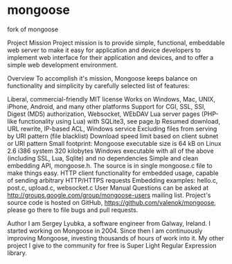 mongoose
========

fork of mongoose



Project Mission
Project mission is to provide simple, functional, embeddable web server to make it easy for application and device developers to implement web interface for their application and devices, and to offer a simple web development environment.

Overview
To accomplish it's mission, Mongoose keeps balance on functionality and simplicity by carefully selected list of features:

Liberal, commercial-friendly MIT license
Works on Windows, Mac, UNIX, iPhone, Android, and many other platforms
Support for CGI, SSL, SSI, Digest (MD5) authorization, Websocket, WEbDAV
Lua server pages (PHP-like functionality using Lua) with SQLite3, see page.lp
Resumed download, URL rewrite, IP-based ACL, Windows service
Excluding files from serving by URI pattern (file blacklist)
Download speed limit based on client subnet or URI pattern
Small footprint: Mongoose executable size is 64 kB on Linux 2.6 i386 system
320 kilobytes Windows executable with all of the above (including SSL, Lua, Sqlite) and no dependencies
Simple and clean embedding API, mongoose.h. The source is in single mongoose.c file to make things easy.
HTTP client functionality for embedded usage, capable of sending arbitrary HTTP/HTTPS requests
Embedding examples: hello.c, post.c, upload.c, websocket.c
User Manual
Questions can be asked at http://groups.google.com/group/mongoose-users mailing list. Project's source code is hosted on GitHub, https://github.com/valenok/mongoose, please go there to file bugs and pull requests.

Author
I am Sergey Lyubka, a software engineer from Galway, Ireland. I started working on Mongoose in 2004. Since then I am continuously improving Mongoose, investing thousands of hours of work into it. My other project I give to the community for free is Super Light Regular Expression library.
